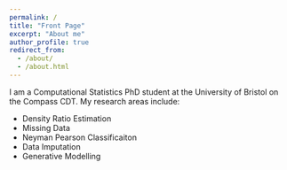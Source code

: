 ```yaml
---
permalink: /
title: "Front Page"
excerpt: "About me"
author_profile: true
redirect_from: 
  - /about/
  - /about.html
---
```


I am a Computational Statistics PhD student at the University of Bristol on the Compass CDT. 
My research areas include: 
* Density Ratio Estimation
* Missing Data
* Neyman Pearson Classificaiton
* Data Imputation
* Generative Modelling
